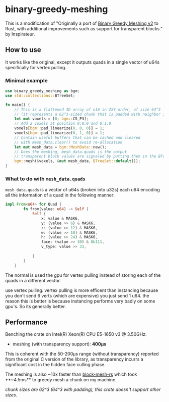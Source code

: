 # binary-greedy-meshing
This is a modification of "Originally a port of [Binary Greedy Meshing v2](https://github.com/cgerikj/binary-greedy-meshing) to Rust, with additional improvements such as support for transparent blocks." by Inspirateur.

## How to use
It works like the original, except it outputs quads in a single vector of u64s specifically for vertex pulling.

### Minimal example
```rust
use binary_greedy_meshing as bgm;
use std::collections::BTreeSet;

fn main() {
    // This is a flattened 3D array of u16 in ZXY order, of size 64^3 
    // (it represents a 62^3-sized chunk that is padded with neighbor information)
    let mut voxels = [0; bgm::CS_P3];
    // Add 2 voxels at position 0;0;0 and 0;1;0
    voxels[bgm::pad_linearize(0, 0, 0)] = 1;
    voxels[bgm::pad_linearize(0, 1, 0)] = 1;
    // Contain useful buffers that can be cached and cleared 
    // with mesh_data.clear() to avoid re-allocation
    let mut mesh_data = bgm::MeshData::new();
    // Does the meshing, mesh_data.quads is the output
    // transparent block values are signaled by putting them in the BTreeSet
    bgm::mesh(&voxels, &mut mesh_data, BTreeSet::default());
}
```

### What to do with `mesh_data.quads`
`mesh_data.quads` is a vector of u64s (broken into u32s) each u64 encoding all the information of a quad in the following manner:
```rust
impl From<u64> for Quad {
        fn from(value: u64) -> Self {
            Self {
                x: value & MASK6,
                y: (value >> 6) & MASK6,
                z: (value >> 12) & MASK6,
                w: (value >> 18) & MASK6,
                h: (value >> 24) & MASK6,
                face: (value >> 30) & 0b111,
                v_type: value >> 33,
                
            }
        }
    }
```

The normal is used the gpu for vertex pulling instead of storing each of the quads in a different vector.

use vertex pulling.
vertex pulling is more efficent than instancing because you don't send 6 verts (which are expensive) you just send 1 u64.
the reason this is better is because instancing performs very badly on some gpu's. So its generally better.

## Performance
Benching the crate on Intel(R) Xeon(R) CPU E5-1650 v3 @ 3.50GHz:
- meshing (with transparency support): **400μs**

This is coherent with the 50-200μs range (without transparency) reported from the original C version of the library, as transparency incurrs a significant cost in the hidden face culling phase.

The meshing is also ~10x faster than [block-mesh-rs](https://github.com/bonsairobo/block-mesh-rs) which took **~4.5ms** to greedy mesh a chunk on my machine.

*chunk sizes are 62^3 (64^3 with padding), this crate doesn't support other sizes.*
